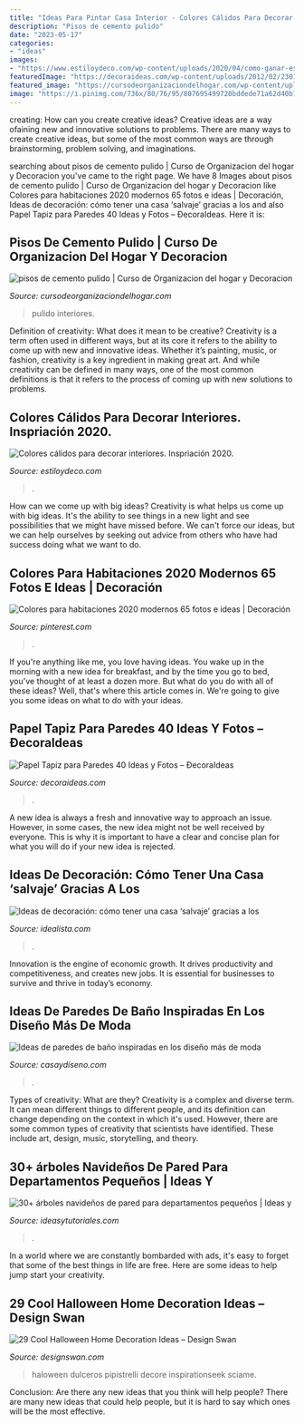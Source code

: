 ```yaml
---
title: "Ideas Para Pintar Casa Interior - Colores Cálidos Para Decorar Interiores. Inspriación 2020."
description: "Pisos de cemento pulido"
date: "2023-05-17"
categories:
- "ideas"
images:
- "https://www.estiloydeco.com/wp-content/uploads/2020/04/como-ganar-espacio-en-un-bano-pequeno.jpg"
featuredImage: "https://decoraideas.com/wp-content/uploads/2012/02/2301.jpg"
featured_image: "https://cursodeorganizaciondelhogar.com/wp-content/uploads/2018/07/pisos-de-cemento-pulido.jpg"
image: "https://i.pinimg.com/736x/80/76/95/807695499720bddede71a62d40b7464e.jpg"
---
```



creating: How can you create creative ideas?
Creative ideas are a way ofaining new and innovative solutions to problems. There are many ways to create creative ideas, but some of the most common ways are through brainstorming, problem solving, and imaginations.

	

		
searching about pisos de cemento pulido | Curso de Organizacion del hogar y Decoracion you've came to the right page. We have 8 Images about pisos de cemento pulido | Curso de Organizacion del hogar y Decoracion like Colores para habitaciones 2020 modernos 65 fotos e ideas | Decoración, Ideas de decoración: cómo tener una casa ‘salvaje’ gracias a los and also Papel Tapiz para Paredes 40 Ideas y Fotos – ÐecoraIdeas. Here it is:
		
    
## Pisos De Cemento Pulido | Curso De Organizacion Del Hogar Y Decoracion

<img loading=lazy src="https://cursodeorganizaciondelhogar.com/wp-content/uploads/2018/07/pisos-de-cemento-pulido.jpg" onerror="this.onerror=null;this.src='https://tse1.mm.bing.net/th?id=OIP.Afz7r7vzCua91YBRm78WOwHaLJ&amp;pid=15.1';" alt="pisos de cemento pulido | Curso de Organizacion del hogar y Decoracion">

_Source: cursodeorganizaciondelhogar.com_

>pulido interiores. 

	

Definition of creativity: What does it mean to be creative?
Creativity is a term often used in different ways, but at its core it refers to the ability to come up with new and innovative ideas. Whether it’s painting, music, or fashion, creativity is a key ingredient in making great art. And while creativity can be defined in many ways, one of the most common definitions is that it refers to the process of coming up with new solutions to problems.

    
## Colores Cálidos Para Decorar Interiores. Inspriación 2020.

<img loading=lazy src="https://www.estiloydeco.com/wp-content/uploads/2020/04/como-ganar-espacio-en-un-bano-pequeno.jpg" onerror="this.onerror=null;this.src='https://tse3.mm.bing.net/th?id=OIP.mAajN0nQ4hBz5YYgiDdoNAHaD4&amp;pid=15.1';" alt="Colores cálidos para decorar interiores. Inspriación 2020.">

_Source: estiloydeco.com_

>. 

	

How can we come up with big ideas?
Creativity is what helps us come up with big ideas. It's the ability to see things in a new light and see possibilities that we might have missed before. We can't force our ideas, but we can help ourselves by seeking out advice from others who have had success doing what we want to do.

    
## Colores Para Habitaciones 2020 Modernos 65 Fotos E Ideas | Decoración

<img loading=lazy src="https://i.pinimg.com/736x/80/76/95/807695499720bddede71a62d40b7464e.jpg" onerror="this.onerror=null;this.src='https://tse1.mm.bing.net/th?id=OIP.oiKMDr-daTIUy90_Uv6GJQAAAA&amp;pid=15.1';" alt="Colores para habitaciones 2020 modernos 65 fotos e ideas | Decoración">

_Source: pinterest.com_

>. 

	

If you're anything like me, you love having ideas. You wake up in the morning with a new idea for breakfast, and by the time you go to bed, you've thought of at least a dozen more. But what do you do with all of these ideas? Well, that's where this article comes in. We're going to give you some ideas on what to do with your ideas.

    
## Papel Tapiz Para Paredes 40 Ideas Y Fotos – ÐecoraIdeas

<img loading=lazy src="https://decoraideas.com/wp-content/uploads/2012/02/2301.jpg" onerror="this.onerror=null;this.src='https://tse4.mm.bing.net/th?id=OIP.yE2Cc3YSMTN37k1F_crrEwAAAA&amp;pid=15.1';" alt="Papel Tapiz para Paredes 40 Ideas y Fotos – ÐecoraIdeas">

_Source: decoraideas.com_

>. 

	

A new idea is always a fresh and innovative way to approach an issue. However, in some cases, the new idea might not be well received by everyone. This is why it is important to have a clear and concise plan for what you will do if your new idea is rejected.

    
## Ideas De Decoración: Cómo Tener Una Casa ‘salvaje’ Gracias A Los

<img loading=lazy src="https://st3.idealista.com/news/archivos/2015-12/arboles_secos_04.jpg?sv=H0abTc8j" onerror="this.onerror=null;this.src='https://tse1.mm.bing.net/th?id=OIP.48aQjMJMBjNQm_ED_eIDJwHaJ4&amp;pid=15.1';" alt="Ideas de decoración: cómo tener una casa ‘salvaje’ gracias a los">

_Source: idealista.com_

>. 

	

Innovation is the engine of economic growth. It drives productivity and competitiveness, and creates new jobs. It is essential for businesses to survive and thrive in today’s economy.

    
## Ideas De Paredes De Baño Inspiradas En Los Diseño Más De Moda

<img loading=lazy src="https://casaydiseno.com/wp-content/uploads/2020/04/paredes-de-bano-pequeno-ideas.jpg" onerror="this.onerror=null;this.src='https://tse1.mm.bing.net/th?id=OIP.vHzouoADOKV19OFWTDQkLgHaJ3&amp;pid=15.1';" alt="Ideas de paredes de baño inspiradas en los diseño más de moda">

_Source: casaydiseno.com_

>. 

	

Types of creativity: What are they?
Creativity is a complex and diverse term. It can mean different things to different people, and its definition can change depending on the context in which it's used. However, there are some common types of creativity that scientists have identified. These include art, design, music, storytelling, and
theory.

    
## 30+ árboles Navideños De Pared Para Departamentos Pequeños | Ideas Y

<img loading=lazy src="https://ideasytutoriales.com/wp-content/uploads/2018/11/Arbol-de-Navidad-para-Pared-09.jpg" onerror="this.onerror=null;this.src='https://tse2.mm.bing.net/th?id=OIP.CRhI8CU9oSxAcWaNfZOP7gHaJ4&amp;pid=15.1';" alt="30+ árboles navideños de pared para departamentos pequeños | Ideas y">

_Source: ideasytutoriales.com_

>. 

	

In a world where we are constantly bombarded with ads, it's easy to forget that some of the best things in life are free. Here are some ideas to help jump start your creativity.

    
## 29 Cool Halloween Home Decoration Ideas – Design Swan

<img loading=lazy src="https://img.designswan.com/2013/09/halloween/3.jpg" onerror="this.onerror=null;this.src='https://tse4.mm.bing.net/th?id=OIP.O9z4-a3tPzSbULZ8mBprmQHaJ3&amp;pid=15.1';" alt="29 Cool Halloween Home Decoration Ideas – Design Swan">

_Source: designswan.com_

>haloween dulceros pipistrelli decore inspirationseek sciame. 

	

Conclusion: Are there any new ideas that you think will help people?
There are many new ideas that could help people, but it is hard to say which ones will be the most effective.

